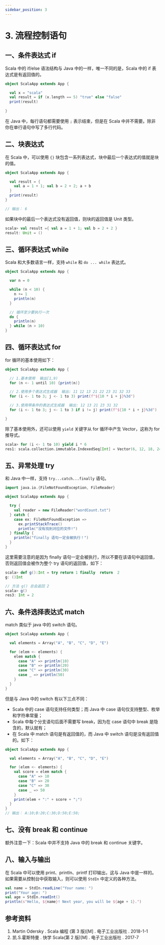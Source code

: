 ```yaml
---
sidebar_position: 3
---
```


# 3. 流程控制语句

## 一、条件表达式 if

Scala 中的 if/else 语法结构与 Java 中的一样，唯一不同的是，Scala 中的 if 表达式是有返回值的。

```scala
object ScalaApp extends App {

  val x = "scala"
  val result = if (x.length == 5) "true" else "false"
  print(result)
  
}
```

在 Java 中，每行语句都需要使用 `;` 表示结束，但是在 Scala 中并不需要。除非你在单行语句中写了多行代码。



## 二、块表达式

在 Scala 中，可以使用 `{}` 块包含一系列表达式，块中最后一个表达式的值就是块的值。

```scala
object ScalaApp extends App {

  val result = {
    val a = 1 + 1; val b = 2 + 2; a + b
  }
  print(result)
}

// 输出： 6
```

如果块中的最后一个表达式没有返回值，则块的返回值是 Unit 类型。

```scala
scala> val result ={ val a = 1 + 1; val b = 2 + 2 }
result: Unit = ()
```



## 三、循环表达式 while

Scala 和大多数语言一样，支持 `while` 和 `do ... while` 表达式。

```scala
object ScalaApp extends App {

  var n = 0

  while (n < 10) {
    n += 1
    println(n)
  }

  // 循环至少要执行一次
  do {
    println(n)
  } while (n > 10)
}
```



## 四、循环表达式 for

for 循环的基本使用如下：

```scala
object ScalaApp extends App {

  // 1.基本使用  输出[1,9)
  for (n <- 1 until 10) {print(n)}

  // 2.使用多个表达式生成器  输出: 11 12 13 21 22 23 31 32 33
  for (i <- 1 to 3; j <- 1 to 3) print(f"${10 * i + j}%3d")

  // 3.使用带条件的表达式生成器  输出: 12 13 21 23 31 32
  for (i <- 1 to 3; j <- 1 to 3 if i != j) print(f"${10 * i + j}%3d")

}
```

除了基本使用外，还可以使用 `yield` 关键字从 for 循环中产生 Vector，这称为 for 推导式。

```scala
scala> for (i <- 1 to 10) yield i * 6
res1: scala.collection.immutable.IndexedSeq[Int] = Vector(6, 12, 18, 24, 30, 36, 42, 48, 54, 60)
```



## 五、异常处理 try

和 Java 中一样，支持 `try...catch...finally` 语句。

```scala
import java.io.{FileNotFoundException, FileReader}

object ScalaApp extends App {

  try {
    val reader = new FileReader("wordCount.txt")
  } catch {
    case ex: FileNotFoundException =>
      ex.printStackTrace()
      println("没有找到对应的文件!")
  } finally {
    println("finally 语句一定会被执行！")
  }
}
```

这里需要注意的是因为 finally 语句一定会被执行，所以不要在该语句中返回值，否则返回值会被作为整个 try 语句的返回值，如下：

```scala
scala> def g():Int = try return 1 finally  return  2
g: ()Int

// 方法 g() 总会返回 2
scala> g()
res3: Int = 2
```



## 六、条件选择表达式 match

match 类似于 java 中的 switch 语句。

```scala
object ScalaApp extends App {

  val elements = Array("A", "B", "C", "D", "E")

  for (elem <- elements) {
    elem match {
      case "A" => println(10)
      case "B" => println(20)
      case "C" => println(30)
      case _ => println(50)
    }
  }
}

```

但是与 Java 中的 switch 有以下三点不同：

+ Scala 中的 case 语句支持任何类型；而 Java 中 case 语句仅支持整型、枚举和字符串常量；
+ Scala 中每个分支语句后面不需要写 break，因为在 case 语句中 break 是隐含的，默认就有；
+ 在 Scala 中 match 语句是有返回值的，而 Java 中 switch 语句是没有返回值的。如下：

```scala
object ScalaApp extends App {

  val elements = Array("A", "B", "C", "D", "E")

  for (elem <- elements) {
    val score = elem match {
      case "A" => 10
      case "B" => 20
      case "C" => 30
      case _ => 50
    }
    print(elem + ":" + score + ";")
  }
}
// 输出： A:10;B:20;C:30;D:50;E:50;
```



## 七、没有 break 和 continue

额外注意一下：Scala 中并不支持 Java 中的 break 和 continue 关键字。



## 八、输入与输出

在 Scala 中可以使用 print、println、printf 打印输出，这与 Java 中是一样的。如果需要从控制台中获取输入，则可以使用 `StdIn` 中定义的各种方法。

```scala
val name = StdIn.readLine("Your name: ")
print("Your age: ")
val age = StdIn.readInt()
println(s"Hello, ${name}! Next year, you will be ${age + 1}.")
```



## 参考资料

1. Martin Odersky . Scala 编程 (第 3 版)[M] . 电子工业出版社 . 2018-1-1  
2. 凯.S.霍斯特曼  . 快学 Scala(第 2 版)[M] . 电子工业出版社 . 2017-7
